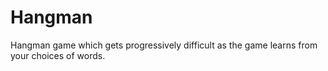 # Hangman
Hangman game which gets progressively difficult as the game learns from your choices of words.
